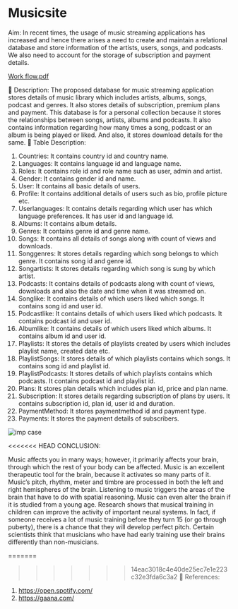 # Musicsite

Aim:
In recent times, the usage of music streaming applications has increased
and hence there arises a need to create and maintain a relational database
and store information of the artists, users, songs, and podcasts. We also
need to account for the storage of subscription and payment details.



[Work flow.pdf](https://github.com/dhrutikaila/FinalProject/files/8058139/Work.flow.pdf)


 Description:
The proposed database for music streaming application stores details of
music library which includes artists, albums, songs, podcast and genres. It
also stores details of subscription, premium plans and payment. This
database is for a personal collection because it stores the relationships
between songs, artists, albums and podcasts. It also contains information
regarding how many times a song, podcast or an album is being played or
liked. And also, it stores download details for the same.
 Table Description:
1. Countries: It contains country id and country name.
2. Languages: It contains language id and language name.
3. Roles: It contains role id and role name such as user, admin and artist.
4. Gender: It contains gender id and name.
5. User: It contains all basic details of users.
6. Profile: It contains additional details of users such as bio, profile
picture etc.
7. Userlanguages: It contains details regarding which user has which
language preferences. It has user id and language id.
8. Albums: It contains album details.
9. Genres: It contains genre id and genre name.
10. Songs: It contains all details of songs along with count of views and
downloads.
11. Songgenres: It stores details regarding which song belongs to which
genre. It contains song id and genre id.
12. Songartists: It stores details regarding which song is sung by which
artist.
13. Podcasts: It contains details of podcasts along with count of views,
downloads and also the date and time when it was streamed on.
14. Songlike: It contains details of which users liked which songs. It
contains song id and user id.
15. Podcastlike: It contains details of which users liked which podcasts. It
contains podcast id and user id.
16. Albumlike: It contains details of which users liked which albums. It
contains album id and user id.
17. Playlists: It stores the details of playlists created by users which
includes playlist name, created date etc.
18. PlaylistSongs: It stores details of which playlists contains which songs.
It contains song id and playlist id.
19. PlaylistPodcasts: It stores details of which playlists contains which
podcasts. It contains podcast id and playlist id.
20. Plans: It stores plan details which includes plan id, price and plan
name.
21. Subscription: It stores details regarding subscription of plans by users.
It contains subscription id, plan id, user id and duration.
22. PaymentMethod: It stores paymentmethod id and payment type.
23. Payments: It stores the payment details of subscribers.


![imp case](https://user-images.githubusercontent.com/88370858/153806428-9d3a8a8c-fc99-4213-b826-13db1e9f2a63.PNG)

<<<<<<< HEAD
CONCLUSION: 

Music affects you in many ways; however, it primarily affects your brain, through which the rest of your body can be affected. Music is an excellent therapeutic tool for the brain, because it activates so many parts of it. Music’s pitch, rhythm, meter and timbre are processed in both the left and right hemispheres of the brain. Listening to music triggers the areas of the brain that have to do with spatial reasoning. Music can even alter the brain if it is studied from a young age. Research shows that musical training in children can improve the activity of important neural systems. In fact, if someone receives a lot of music training before they turn 15 (or go through puberty), there is a chance that they will develop perfect pitch. Certain scientists think that musicians who have had early training use their brains differently than non-musicians.

=======
>>>>>>> 14eac3018c4e40de25ec7e1e223c32e3fda6c3a2
 References:
1. https://open.spotify.com/
2. https://gaana.com/
